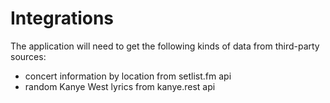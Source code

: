 # Integrations

The application will need to get the following kinds of
data from third-party sources:

* concert information by location from setlist.fm api
* random Kanye West lyrics from kanye.rest api